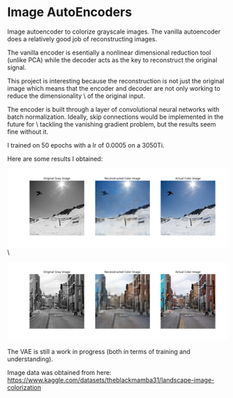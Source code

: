 # Image AutoEncoders

Image autoencoder to colorize grayscale images. The vanilla autoencoder does a relatively good job of reconstructing images.

The vanilla encoder is esentially a nonlinear dimensional reduction tool (unlike PCA) while the decoder acts as the key to reconstruct the original signal.

This project is interesting because the reconstruction is not just the original image which means that the encoder and decoder are not only working to reduce the dimensionality \\ 
of the original input. 

The encoder is built through a layer of convolutional neural networks with batch normalization. Ideally, skip connections would be implemented in the future for \\
tackling the vanishing gradient problem, but the results seem fine without it.

I trained on 50 epochs with a lr of 0.0005 on a 3050Ti.

Here are some results I obtained:

![Results One](results/Vanilla_AE/results_one.png) \\

![Results Two](results/Vanilla_AE/results_two.png)

The VAE is still a work in progress (both in terms of training and understanding).

Image data was obtained from here: https://www.kaggle.com/datasets/theblackmamba31/landscape-image-colorization